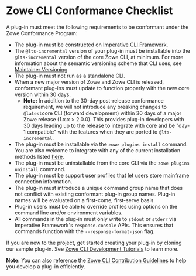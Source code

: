 # Zowe CLI Conformance Checklist

A plug-in must meet the following requirements to be conformant under the Zowe Conformance Program:

- The plug-in must be constructed on [Imperative CLI Framework](https://github.com/zowe/imperative).
- The `@lts-incremental` version of your plug-in must be installable into the `@lts-incremental` version of the core Zowe CLI, at minimum. For more information about the semantic versioning scheme that CLI uses, see [Maintainer Versioning](https://github.com/zowe/zowe-cli/blob/master/docs/MaintainerVersioning.md).
- The plug-in must not run as a standalone CLI.
- When a new major version of Zowe and Zowe CLI is released, conformant plug-ins must update to function properly with the new core version within 30 days.
    - **Note:** In addition to the 30-day post-release conformance requirement, we will not introduce any breaking changes to `@latest`core CLI (forward development) within 30 days of a major Zowe release (1.x.x > 2.0.0). This provides plug-in developers with 30 days leading up to the release to integrate with core and be "day-1 compatible" with the features when they are ported to `@lts-incremental`. 
- The plug-in must be installable via the `zowe plugins install` command. You are also welcome to integrate with any of the current installation methods listed [here](https://zowe.github.io/docs-site/latest/user-guide/cli-installcli.html#methods-to-install-zowe-cli).
- The plug-in must be uninstallable from the core CLI via the `zowe plugins uninstall` command.
- The plug-in must be support user profiles that let users store mainframe connection information.
- The plug-in must introduce a unique command group name that does not conflict with existing conformant plug-in group names. Plug-in names will be evaluated on a first-come, first-serve basis. 
- Plug-in users must be able to override profiles using options on the command line and/or environment variables. 
- All commands in the plug-in must only write to `stdout` or `stderr` via Imperative Framework's `response.console` APIs. This ensures that commands function with the `--response-format-json` flag.

If you are new to the project, get started creating your plug-in by cloning our sample plug-in. See [Zowe CLI Development Tutorials](https://zowe.github.io/docs-site/latest/extend/extend-cli/cli-devTutorials.html#getting-started) to learn more. 

**Note:** You can also reference the [Zowe CLI Contribution Guidelines](https://github.com/zowe/zowe-cli/blob/master/CONTRIBUTING.md) to help you develop a plug-in efficiently. 
